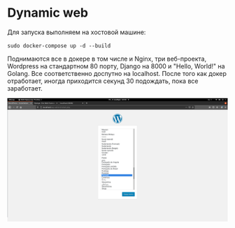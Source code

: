 # Dynamic web

Для запуска выполняем на хостовой машине:
```console
sudo docker-compose up -d --build
```
Поднимаются все в докере в том числе и Nginx, три веб-проекта, Wordpress на стандартном 80 порту, Django на 8000 и "Hello, World!" на Golang. Все соответственно доспутно на localhost. После того как докер отработает, иногда приходится секунд 30 подождать, пока все заработает.

![web](img/web.gif)